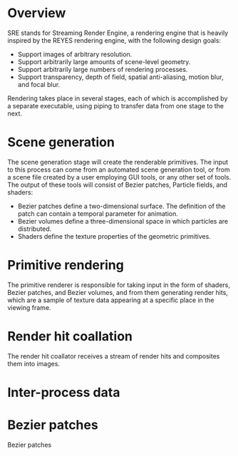 # Overview

SRE stands for Streaming Render Engine, a rendering engine that is heavily inspired by the REYES rendering engine, with the following design goals:

* Support images of arbitrary resolution.
* Support arbitrarily large amounts of scene-level geometry.
* Support arbitrarily large numbers of rendering processes.
* Support transparency, depth of field, spatial anti-aliasing, motion blur, and focal blur.

Rendering takes place in several stages, each of which is accomplished by a separate executable, using piping to transfer data from one stage to the next.

# Scene generation

The scene generation stage will create the renderable primitives. The input to this process can come from an automated scene generation tool, or from a scene file created by a user employing GUI tools, or any other set of tools. The output of these tools will consist of Bezier patches, Particle fields, and shaders:

* Bezier patches define a two-dimensional surface. The definition of the patch can contain a temporal parameter for animation.
* Bezier volumes define a three-dimensional space in which particles are distributed.
* Shaders define the texture properties of the geometric primitives.

# Primitive rendering

The primitive renderer is responsible for taking input in the form of shaders, Bezier patches, and Bezier volumes, and from them generating render hits, which are a sample of texture data appearing at a specific place in the viewing frame.

# Render hit coallation

The render hit coallator receives a stream of render hits and composites them into images.

# Inter-process data

  # Bezier patches

  Bezier patches